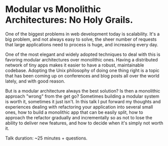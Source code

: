 # Modular vs Monolithic Architectures: No Holy Grails.

One of the biggest problems in web development today is scalability. It's a big problem, and not always easy to solve,
the sheer number of requests that large applications need to process is huge, and increasing every day.

One of the most elegant and widely adopted techniques to deal with this is favoring modular architectures over monolithic ones.
Having a distributed network of tiny apps makes it easier to have a robust, maintainable codebase. Adopting the Unix philosophy of
doing one thing right is a topic that has been coming up on conferences and blog posts all over the world lately, and with good reason.

But is a modular architecture always the best solution? Is then a monolithic approach "wrong" from the get go? Sometimes building
a modular system is worth it, sometimes it just isn't. In this talk I put forward my thoughts and experiences dealing with refactoring
your application into several small ones, how to build a monolithic app that can be easily split, how to approach the refactor gradually
and incrementally so as not to lose the ability to deliver new features, and how to decide when it's simply not worth it.


Talk duration: ~25 minutes + questions.
